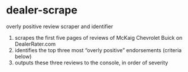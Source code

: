 # dealer-scrape
overly positive review scraper and identifier

1. scrapes the first five pages of reviews of McKaig Chevrolet Buick on DealerRater.com
2. identifies the top three most “overly positive” endorsements (criteria below)
3. outputs these three reviews to the console, in order of severity